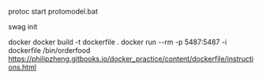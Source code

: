 protoc
start protomodel.bat

swag init

docker
docker build -t dockerfile .
docker run --rm -p 5487:5487 -i dockerfile /bin/orderfood
https://philipzheng.gitbooks.io/docker_practice/content/dockerfile/instructions.html